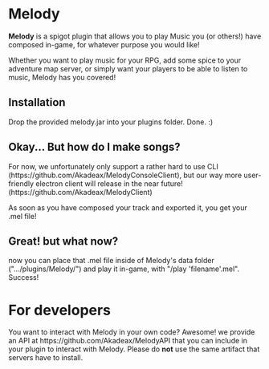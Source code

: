 # Melody
<p><b>Melody</b> is a spigot plugin that allows you to play Music you (or others!) have composed in-game, for whatever purpose you would like!</p>
<p>Whether you want to play music for your RPG, add some spice to your adventure map server, or simply want your players to be able to listen to music, Melody has you covered!</p>

## Installation
<p>Drop the provided melody.jar into your plugins folder. Done. :)</p>

## Okay... But how do I make songs?
<p>For now, we unfortunately only support a rather hard to use CLI (https://github.com/Akadeax/MelodyConsoleClient), but our way more user-friendly electron client will release in the near future! (https://github.com/Akadeax/MelodyClient)</p>
<p>As soon as you have composed your track and exported it, you get your .mel file!</p>

## Great! but what now?
<p>now you can place that .mel file inside of Melody's data folder (".../plugins/Melody/") and play it in-game, with "/play 'filename'.mel". Success!</p>

# For developers
<p>You want to interact with Melody in your own code? Awesome! we provide an API at https://github.com/Akadeax/MelodyAPI that you can include in your plugin to interact with Melody.
Please do <b>not</b> use the same artifact that servers have to install.</p>
